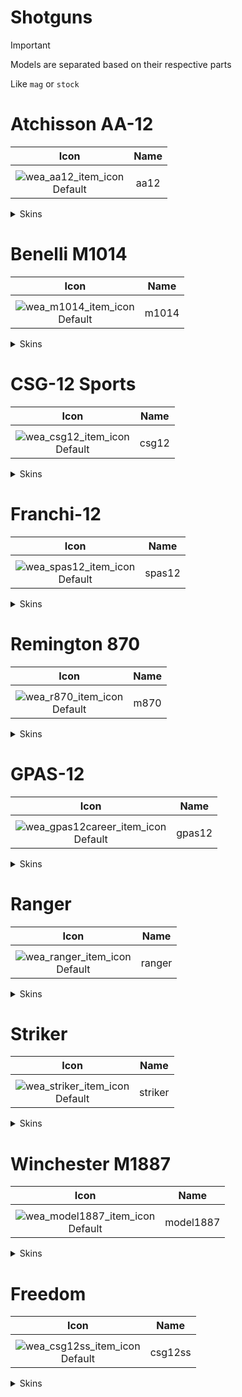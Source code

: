 # Shotguns

> [!IMPORTANT]
> Models are separated based on their respective parts
>
> Like `mag` or `stock`

# Atchisson AA-12

| Icon | Name |
| :--: | :--: | 
| | | | | 
![wea_aa12_item_icon](https://github.com/user-attachments/assets/cbb0ac3d-21d8-41f3-afa5-147ab67ac92b)<br> Default | aa12 | 

<details>
<summary> Skins </summary>

| Icon | Name |
| :--: | :--: |
| | 
![wea_aa12anniversaryb_item_icon](https://github.com/user-attachments/assets/4a4ec1e3-a2a6-4f59-b77b-0bb3b4d93080)<br> anniversaryb | aa12anniversaryb |
![wea_aa12anniversarya_item_icon](https://github.com/user-attachments/assets/b3ddcaee-c205-4ab4-b3ee-60fe0e743183)<br> anniversarya | aa12anniversarya |
![wea_aa12btf_item_icon](https://github.com/user-attachments/assets/f401a4c0-5ebe-420e-ada4-1986e06d544e)<br> btf | aa12btf |
![wea_aa12zombieblue_item_icon](https://github.com/user-attachments/assets/2b1c97b2-e810-4e29-aea2-3153ac5bce59)<br> zombieblue | aa12zombieblue |
![wea_aa12zombie_item_icon](https://github.com/user-attachments/assets/50d67f3d-10a4-4ac5-bacb-1bc5182a2756)<br> zombie | aa12zombie |
![wea_aa12plc_item_icon](https://github.com/user-attachments/assets/6319be4d-fac8-4884-93cf-61374430e147)<br> plc | aa12plc |
![wea_aa12platinum_item_icon](https://github.com/user-attachments/assets/1f1fec47-ecb3-4d02-bba3-056f23aa586f)<br> platinum | aa12platinum |
![wea_aa12ninja_item_icon](https://github.com/user-attachments/assets/07a34e4d-2996-4570-8be2-8f1ef486e3a3)<br> ninja | aa12ninja |
![wea_aa12modern_item_icon](https://github.com/user-attachments/assets/605b6712-7750-4704-af76-771e76942bdd)<br> modern | aa12modern |
![wea_aa12heloderma_item_icon](https://github.com/user-attachments/assets/34543006-f8e5-4638-9402-676835b475fc)<br> heloderma | aa12heloderma |
![wea_aa12gold_item_icon](https://github.com/user-attachments/assets/38b39be5-c520-4256-b5d6-6b86803f8dd3)<br> gold | aa12gold |
![wea_aa12gator_item_icon](https://github.com/user-attachments/assets/d378b8f9-12e8-4cc0-baa0-047e4df4030a)<br> gator | aa12gator |
![wea_aa12future_item_icon](https://github.com/user-attachments/assets/20e8e8ff-7924-4334-b3b2-26176d3681f6)<br> future | aa12future |
![wea_aa12dmzalt_item_icon](https://github.com/user-attachments/assets/34d05149-a525-44e7-a81b-aa9766834064)<br> dmzalt | aa12dmzalt |
![wea_aa12dmz_item_icon](https://github.com/user-attachments/assets/36470673-798c-428c-b0f7-4be0e01118e8)<br> dmz | aa12dmz |
![wea_aa12destroyer_item_icon](https://github.com/user-attachments/assets/46a35f72-4861-4051-913b-2b0eb0b458d7)<br> destroyer | aa12destroyer |
![wea_aa12battlepass_item_icon](https://github.com/user-attachments/assets/68398c54-2e5e-4e4a-985c-3c6a3dc951d6)<br> battlepass | aa12battlepass |

</details>

# Benelli M1014

| Icon | Name |
| :--: | :--: | 
| | | | | 
![wea_m1014_item_icon](https://github.com/user-attachments/assets/b1521658-be29-4592-82da-a3c8f9eeffc8)<br> Default | m1014 | 

<details>
<summary> Skins </summary>

| Icon | Name |
| :--: | :--: |
| | 
![wea_m1014rare_item_icon](https://github.com/user-attachments/assets/c9e941e4-768d-4297-88f5-e94d99770a49)<br> rare | m1014rare | 
![wea_m1014t2_item_icon](https://github.com/user-attachments/assets/1905ee92-f92c-4111-ac98-4a78df4a7bcf)<br> t2 | m1014t2 | 
![wea_m1014animal_item_icon](https://github.com/user-attachments/assets/c82978ad-3105-4207-86e1-98317d6caac5)<br> animal | m1014animal | 
![wea_m1014label_item_icon](https://github.com/user-attachments/assets/b3119e18-890b-4870-8a9d-6e599d5e3ec4)<br> label | m1014label | 

</details>

# CSG-12 Sports

| Icon | Name |
| :--: | :--: | 
| | | | | 
![wea_csg12_item_icon](https://github.com/user-attachments/assets/89b7bd1f-3f8f-41a6-b8a2-09d7416e8d42)<br> Default | csg12 | 

<details>
<summary> Skins </summary>

| Icon | Name |
| :--: | :--: |
| | 
![wea_csg12tool_item_icon](https://github.com/user-attachments/assets/2332c954-aed9-4663-8407-52bbcabe58e3)<br> tool | csg12tool | 
![wea_csg12tarantula_item_icon](https://github.com/user-attachments/assets/01d252db-a807-4683-a672-56cf07c1731b)<br> tarantula | csg12tarantula | 
![wea_csg12orbit_item_icon](https://github.com/user-attachments/assets/bd96767b-af38-4184-b5b5-f77f1a5ada14)<br> orbit | csg12orbit | 
![wea_csg12death_item_icon](https://github.com/user-attachments/assets/b0f37eca-23f0-4733-b943-489c87916f1c)<br> 2death | csg122death | 
![wea_csg12bluing_item_icon](https://github.com/user-attachments/assets/913a7711-a2ee-4840-bcff-20613de2f0a4)<br> bluing | csg12bluing | 
![wea_csg123kingdoms_item_icon](https://github.com/user-attachments/assets/8146a8d4-1fcd-4933-862b-2154ea2a41e4)<br> kingdoms | csg12kingdoms | 

</details>


# Franchi-12

| Icon | Name |
| :--: | :--: | 
| | | | | 
![wea_spas12_item_icon](https://github.com/user-attachments/assets/345f5f55-36eb-4e36-8593-9ad9ce985342)<br> Default | spas12 | 

<details>
<summary> Skins </summary>

| Icon | Name |
| :--: | :--: |
| | 
![wea_spas12wgplatinum_item_icon](https://github.com/user-attachments/assets/de89bd7e-2fd6-4e49-8020-51dbf27d1b6b)<br> wgplatinum | spas12wgplatinum | 
![wea_spas12wargod_item_icon](https://github.com/user-attachments/assets/cfbabb5c-c9ac-4d7b-9847-18d7cbe20d0e)<br> wargod | spas12wargod | 
![wea_spas12rare_item_icon](https://github.com/user-attachments/assets/5a86105b-10ef-44bc-97c1-6a8b68cf4c34)<br> rare | spas12rare | 
![wea_spas12irradiated_item_icon](https://github.com/user-attachments/assets/dd7666de-e190-46a4-afc5-774db985f0b2)<br> irradiated | spas12irradiated | 
![wea_spas12hive_item_icon](https://github.com/user-attachments/assets/665ae6b3-2d8c-4231-a707-89d2b4cfc98c)<br> hive | spas12hive | 
![wea_spas12platinum_item_icon](https://github.com/user-attachments/assets/fe0dc5e4-d49e-41bf-8cf4-ce50aadb6b3a)<br> platinum | spas12platinum | 

</details>

# Remington 870 

| Icon | Name |
| :--: | :--: | 
| | | | | 
![wea_r870_item_icon](https://github.com/user-attachments/assets/ab4eff77-3aff-4aee-9452-52173871b082)<br> Default | m870 | 

<details>
<summary> Skins </summary>

| Icon | Name |
| :--: | :--: |
| | 
![wea_r870christmas_item_icon](https://github.com/user-attachments/assets/f6ccaa76-5828-416b-87e1-ac9f859ea559)<br> christmas | m870christmas | 
![wea_r870ronin_item_icon](https://github.com/user-attachments/assets/affee0de-e3ac-4174-8340-812c46a308e0)<br> ronin | m870ronin | 
![wea_r870star_item_icon](https://github.com/user-attachments/assets/13ef186c-f6a4-450e-9f64-7a10a665432b)<br> star | m870star | 

</details>

# GPAS-12

| Icon | Name |
| :--: | :--: | 
| | | | | 
![wea_gpas12career_item_icon](https://github.com/user-attachments/assets/77e5b940-b553-4518-96e0-edbebd8a4e80)<br> Default | gpas12 | 

<details>
<summary> Skins </summary>

| Icon | Name |
| :--: | :--: |
| | 
![wea_gpas12tiger_item_icon](https://github.com/user-attachments/assets/f0f21789-8748-4d19-849f-c47500c8c417)<br> tiger | gpas12tiger | 
![wea_gpas12slick_item_icon](https://github.com/user-attachments/assets/cabb7838-f98b-4aaf-a200-c5beb412ed94)<br> slick | gpas12slick | 
![wea_gpas12reskin_item_icon](https://github.com/user-attachments/assets/f232addb-adbd-4acd-8f01-c38f179ad6d9)<br> reskin | gpas12reskin | 
![wea_gpas12gold_item_icon](https://github.com/user-attachments/assets/b293369b-ffbc-4534-af53-63510642ce85)<br> gold | gpas12gold | 
![wea_gpas12valentine_item_icon](https://github.com/user-attachments/assets/8f342419-a5a3-4b4a-87ad-92f5f149bdad)<br> valentine | gpas12valentine | 

</details>


# Ranger

| Icon | Name |
| :--: | :--: | 
| | | | | 
![wea_ranger_item_icon](https://github.com/user-attachments/assets/cd7ca3d7-9fdc-42da-9208-3871fbbfdfdb)<br> Default | ranger | 

<details>
<summary> Skins </summary>

| Icon | Name |
| :--: | :--: |
| | 
![wea_rangerblunder_item_icon](https://github.com/user-attachments/assets/d9559d85-11b5-48ec-a8e4-33c6147b7aab)<br> blunder | rangerblunder | 
![wea_rangerrusty_item_icon](https://github.com/user-attachments/assets/8a8a06cf-a413-4d13-9871-230de92e2099)<br> rusty | rangerrusty | 
![wea_rangerdeatheg_item_icon](https://github.com/user-attachments/assets/3bfb7629-9e49-4b8b-838f-afd7b76befbe)<br> deatheg | rangerdeatheg | 

</details>

# Striker

| Icon | Name |
| :--: | :--: | 
| | | | | 
![wea_striker_item_icon](https://github.com/user-attachments/assets/2a51edd3-e7a9-4833-b115-667afd3aa09e)<br> Default | striker | 

<details>
<summary> Skins </summary>

| Icon | Name |
| :--: | :--: |
| | 
![wea_strikerchrome_item_icon](https://github.com/user-attachments/assets/7ed0ee25-16fd-41a2-bee8-862b75b342ba)<br> chrome | strikerchrome | 
![wea_strikerred_item_icon](https://github.com/user-attachments/assets/160b8165-33f4-4365-bdaf-ef3e271e7f37)<br> red | strikerred | 
![wea_strikerair_item_icon](https://github.com/user-attachments/assets/15b48d88-379c-4d42-acdf-19cca494eec2)<br> air | strikerair | 

</details>

# Winchester M1887

| Icon | Name |
| :--: | :--: | 
| | | | | 
![wea_model1887_item_icon](https://github.com/user-attachments/assets/2e96cd47-e4cb-46a2-8ad9-4f07f2e9d66a)<br> Default | model1887 | 

<details>
<summary> Skins </summary>

| Icon | Name |
| :--: | :--: |
| | 
![wea_model1887tungsten_item_icon](https://github.com/user-attachments/assets/370b26cf-15d9-488c-bd2a-0e1406749584)<br> tungsten | model1887tungsten | 
![wea_model1887totem_item_icon](https://github.com/user-attachments/assets/3325aa4b-27a4-4565-ae06-aa10739b5bf7)<br> totem | model1887totem | 
![wea_model1887tgp_item_icon](https://github.com/user-attachments/assets/c87869e2-f1a3-4b1d-aa4e-7a6c0790e498)<br> tgp | model1887tgp | 
![wea_model1887tank_item_icon](https://github.com/user-attachments/assets/3434df6f-10f3-4d4c-a27e-38a0465df153)<br> tank | model1887tank | 
![wea_model1887smart_item_icon](https://github.com/user-attachments/assets/3cce1e2d-bd94-4246-bc94-ec8de5fbc8d9)<br> smart | model1887smart | 
![wea_model1887qq_item_icon](https://github.com/user-attachments/assets/8dd25041-7d6c-4b29-93e6-e0c3287d6d81)<br> qq | model1887qq | 
![wea_model1887label_item_icon](https://github.com/user-attachments/assets/6c29803a-7d69-4b60-9bf0-dc6969059c71)<br> label | model1887label | 
![wea_model1887fighterjet_item_icon](https://github.com/user-attachments/assets/e634598b-05b3-4160-a68a-eb9ba42872fa)<br> fighterjet | model1887fighterjet | 
![wea_model1887cellshade_item_icon](https://github.com/user-attachments/assets/76f21f40-a3b2-4006-b353-343f14b39b26)<br> Cell Shading | model1887cell | 
![wea_model1887argus_item_icon](https://github.com/user-attachments/assets/ea7fb79d-66d8-45ec-9fdd-d91a8e9b8b8a)<br> argus | model1887argus | 
![wea_model1887wegame_item_icon](https://github.com/user-attachments/assets/492d957e-e2f8-4370-9aa2-9d3a2f40713b)<br> wegame | model1887wegame | 
![wea_model1887tungstenblk_item_icon](https://github.com/user-attachments/assets/a42b15a4-31ab-479d-9c82-35e445914ef1)<br> tungstenblk | model1887tungstenblk | 

</details>

# Freedom

| Icon | Name |
| :--: | :--: | 
| | | | |  
![wea_csg12ss_item_icon](https://github.com/user-attachments/assets/a154e90e-47c8-4e49-9923-9d668a34f52b)<br> Default | csg12ss | 

<details>
<summary> Skins </summary>

| Icon | Name |
| :--: | :--: |
| | 
![wea_csg12ssstar_item_icon](https://github.com/user-attachments/assets/434436f4-629d-4edf-a5b8-d7af1c667331)<br> star | csg12ssstar | 
![wea_csg12sslava_item_icon](https://github.com/user-attachments/assets/d6e27f85-39da-41a6-be57-a4e217e31ac5)<br> lava | csg12sslava | 
![wea_csg12sscny_item_icon](https://github.com/user-attachments/assets/af83d309-eb5e-4a93-bda3-30807015f2fe)<br> cny | csg12sscny | 
![wea_csg12ssblkred_item_icon](https://github.com/user-attachments/assets/e730e1cd-33a9-4546-a4bc-73c317b64966)<br> blkred | csg12ssblkred | 
![wea_csg12ssblk_item_icon](https://github.com/user-attachments/assets/27169bcf-7e93-4d52-b9e8-dc7c78c3a576)<br> blk | csg12ssblk | 

</details>
